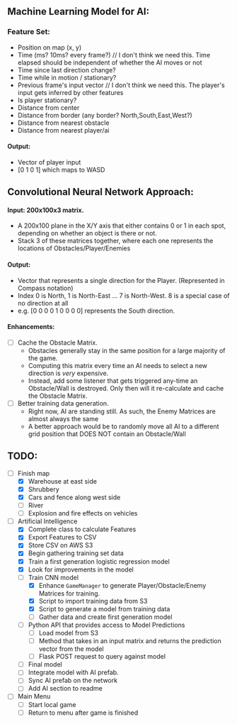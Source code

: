 ## Machine Learning Model for AI:
###  Feature Set:
- Position on map (x, y)
- Time (ms? 10ms? every frame?)  // I don't think we need this. Time elapsed should be independent of whether the AI moves or not
- Time since last direction change?
- Time while in motion / stationary?
- Previous frame's input vector  // I don't think we need this. The player's input gets inferred by other features
- Is player stationary?
- Distance from center
- Distance from border (any border? North,South,East,West?)
- Distance from nearest obstacle
- Distance from nearest player/ai

#### Output:
- Vector of player input
- [0 1 0 1] which maps to WASD

## Convolutional Neural Network Approach:
#### Input: 200x100x3 matrix.
- A 200x100 plane in the X/Y axis that either contains 0 or 1 in each spot, depending on whether an object is there or not.
- Stack 3 of these matrices together, where each one represents the locations of Obstacles/Player/Enemies

#### Output:
- Vector that represents a single direction for the Player. (Represented in Compass notation)
- Index 0 is North, 1 is North-East ... 7 is North-West. 8 is a special case of no direction at all
- e.g. [0 0 0 0 1 0 0 0 0] represents the South direction.

#### Enhancements:
- [ ] Cache the Obstacle Matrix.
	- Obstacles generally stay in the same position for a large majority of the game.
	- Computing this matrix every time an AI needs to select a new direction is *very* expensive.
	- Instead, add some listener that gets triggered any-time an Obstacle/Wall is destroyed. Only then will it re-calculate and cache the Obstacle Matrix.
- [ ] Better training data generation.
	- Right now, AI are standing still. As such, the Enemy Matrices are almost always the same
	- A better approach would be to randomly move all AI to a different grid position that DOES NOT contain an Obstacle/Wall

## TODO:
- [ ] Finish map
	- [X] Warehouse at east side
	- [X] Shrubbery
	- [X] Cars and fence along west side
	- [ ] River
	- [ ] Explosion and fire effects on vehicles
- [ ] Artificial Intelligence
	- [X] Complete class to calculate Features
	- [X] Export Features to CSV
	- [X] Store CSV on AWS S3
	- [X] Begin gathering training set data
	- [X] Train a first generation logistic regression model
	- [X] Look for improvements in the model
	- [ ] Train CNN model
		- [X] Enhance `GameManager` to generate Player/Obstacle/Enemy Matrices for training.
		- [X] Script to import training data from S3
		- [X] Script to generate a model from training data
		- [ ] Gather data and create first generation model
	- [ ] Python API that provides access to Model Predictions
		- [ ] Load model from S3
		- [ ] Method that takes in an input matrix and returns the prediction vector from the model
		- [ ] Flask POST request to query against model
	- [ ] Final model
	- [ ] Integrate model with AI prefab.
	- [ ] Sync AI prefab on the network
	- [ ] Add AI section to readme
- [ ] Main Menu
	- [ ] Start local game
	- [ ] Return to menu after game is finished
